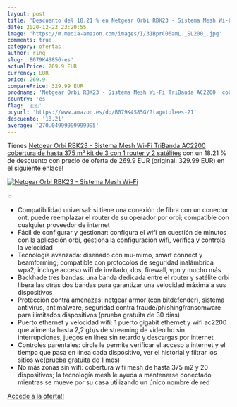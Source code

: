 ```yaml
---
layout: post
title: 'Descuento del 18.21 % en Netgear Orbi RBK23 - Sistema Mesh Wi-Fi '
date: 2020-12-23 23:20:55
image: 'https://m.media-amazon.com/images/I/31BprC06amL._SL200_.jpg'
comments: true
category: ofertas
author: ring
slug: 'B079K4S85G-es'
actualPrice: 269.9 EUR
currency: EUR
price: 269.9
comparePrice: 329.99 EUR
prodname: 'Netgear Orbi RBK23 - Sistema Mesh Wi-Fi TriBanda AC2200  cobertura de hasta 375 m²  kit de 3  con 1 router y 2 satélites'
country: 'es'
flag: '🇪🇸'
buyurl: 'https://www.amazon.es/dp/B079K4S85G/?tag=tolees-21'
descuento: '18.21'
average: '270.04999999999995'
---
```


Tienes [Netgear Orbi RBK23 - Sistema Mesh Wi-Fi TriBanda AC2200  cobertura de hasta 375 m²  kit de 3  con 1 router y 2 satélites](https://www.amazon.es/dp/B079K4S85G/?tag=tolees-21) con un 18.21 % de descuento con precio de oferta de 269.9 EUR (original: 329.99 EUR) en el siguiente enlace!

[![Netgear Orbi RBK23 - Sistema Mesh Wi-Fi ](https://m.media-amazon.com/images/I/31BprC06amL._SL200_.jpg)](https://www.amazon.es/dp/B079K4S85G/?tag=tolees-21)

ℹ️:

- Compatibilidad universal: si tiene una conexión de fibra con un conector ont, puede reemplazar el router de su operador por orbi; compatible con cualquier proveedor de internet
- Fácil de configurar y gestionar: configura el wifi en cuestión de minutos con la aplicación orbi, gestiona la configuración wifi, verifica y controla la velocidad
- Tecnología avanzada: diseñado con mu-mimo, smart connect y beamforming; compatible con protocolos de seguridad inalámbrica wpa2; incluye acceso wifi de invitado, dos, firewall, vpn y mucho más
- Backhade tres bandas: una banda dedicada entre el router y satélite orbi libera las otras dos bandas para garantizar una velocidad máxima a sus dispositivos
- Protección contra amenazas: netgear armor (con bitdefender), sistema antivirus, antimalware, seguridad contra fraude/phishing/ransomware para ilimitados dispositivos (prueba gratuita de 30 días)
- Puerto ethernet y velocidad wifi: 1 puerto gigabit ethernet y wifi ac2200 que alimenta hasta 2,2 gb/s de streaming de vídeo hd sin interrupciones, juegos en línea sin retardo y descargas por internet
- Controles parentales: circle le permite verificar el acceso a internet y el tiempo que pasa en línea cada dispositivo, ver el historial y filtrar los sitios we(prueba gratuita de 1 mes)
- No más zonas sin wifi: cobertura wifi mesh de hasta 375 m2 y 20 dispositivos; la tecnología mesh le ayuda a mantenerse conectado mientras se mueve por su casa utilizando un único nombre de red

[Accede a la oferta!!](https://www.amazon.es/dp/B079K4S85G/?tag=tolees-21)
